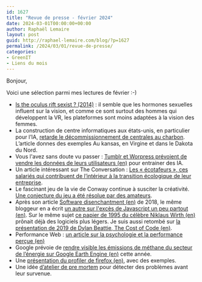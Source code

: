 ```yaml
---
id: 1627
title: "Revue de presse - février 2024"
date: 2024-03-01T00:00:00+00:00
author: Raphaël Lemaire
layout: post
guid: http://raphael-lemaire.com/blog/?p=1627
permalink: /2024/03/01/revue-de-presse/
categories:
- GreenIT
- Liens du mois
---
```

Bonjour,

Voici une sélection parmi mes lectures de février :-)

* [Is the oculus rift sexist ? (2014)](https://www.zephoria.org/thoughts/archives/2014/04/03/is-the-oculus-rift-sexist.html) : il semble que les hormones sexuelles influent sur la vision, et comme ce sont surtout des hommes qui développent la VR, les plateformes sont moins adaptées à la vision des femmes.
* La construction de centre informatiques aux états-unis, en particulier pour l’IA, [retarde le décommissionnement de centrales au charbon](https://intelligence-artificielle.developpez.com/actu/354253/L-IA-a-besoin-de-tellement-d-energie-que-les-vieilles-centrales-au-charbon-sont-maintenues-en-service-alors-que-la-demande-en-energie-des-centres-de-donnees-devrait-tripler-d-ici-2030/). L’article donnes des exemples Au kansas, en Virgine et dans le Dakota du Nord.
* Vous l'avez sans doute vu passer : [Tumblr et Worpress prévoient de vendre les données de leurs utilisateurs (en)](https://www.404media.co/tumblr-and-wordpress-to-sell-users-data-to-train-ai-tools/) pour entrainer des IA.
* Un article intéressant sur The Conversation : [ Les « écotafeurs », ces salariés qui contribuent de l’intérieur à la transition écologique de leur entreprise](https://theconversation.com/les-ecotafeurs-ces-salaries-qui-contribuent-de-linterieur-a-la-transition-ecologique-de-leur-entreprise-222290).
* Le fascinant jeu de la vie de Conway continue à susciter la créativité. [Une conjecture du jeu a été résolue par des amateurs](https://www.lemonde.fr/sciences/article/2024/02/08/mathematiques-une-vieille-conjecture-du-jeu-de-la-vie-resolue-par-des-amateurs_6215446_1650684.html).
* Après son article [Software disenchantment (en)](https://tonsky.me/blog/disenchantment/) de 2018, le même bloggeur en a écrit [un autre sur l'excès de Javascript un peu partout (en)](https://tonsky.me/blog/js-bloat/). Sur le même sujet [ce papier de 1995 du célèbre Niklaus Wirth (en)](https://cr.yp.to/bib/1995/wirth.pdf) prônait déjà des logiciels plus légers. Je suis aussi retombé sur [la présentation de 2019 de Dylan Beattie, The Cost of Code (en)](https://dylanbeattie.net/articles/the-cost-of-code/).
* Performance Web : [un article sur la psychologie et la performance perçue (en)](https://www.speedcurve.com/blog/psychology-site-speed/)
* Google prévoie de [rendre visible les émissions de méthane du secteur de l’énergie sur Google Earth Engine (en)](https://www.businessinsider.com/google-map-methane-leaks-world-can-see-2024-2?IR=T&r=US) cette année.
* Une [présentation du profiler de firefox (en)](https://fosdem.org/2024/schedule/event/fosdem-2024-2716-firefox-power-profiling-a-powerful-visualization-of-web-sustainability/), avec des exemples.
* Une idée [d’atelier de pre mortem](https://medium.com/@shreyashere/how-to-use-pre-mortems-to-prevent-problems-blunders-and-disasters-6ecc6df6e22a) pour détecter des problèmes avant leur survenue.



